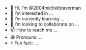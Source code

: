 - 👋 Hi, I’m @2004michelbraverman
- 👀 I’m interested in ...
- 🌱 I’m currently learning ...
- 💞️ I’m looking to collaborate on ...
- 📫 How to reach me ...
- 😄 Pronouns: ...
- ⚡ Fun fact: ...

<!---
2004michelbraverman/2004michelbraverman is a ✨ special ✨ repository because its `README.md` (this file) appears on your GitHub profile.
You can click the Preview link to take a look at your changes.
--->
